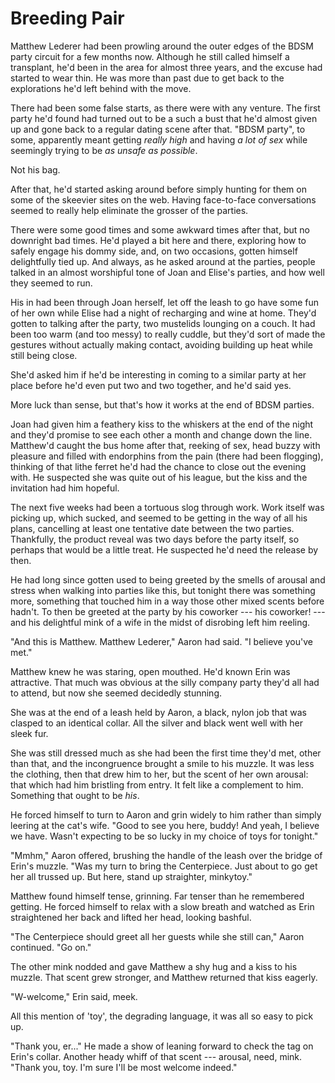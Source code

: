 # Breeding Pair

Matthew Lederer had been prowling around the outer edges of the BDSM party circuit for a few months now. Although he still called himself a transplant, he'd been in the area for almost three years, and the excuse had started to wear thin. He was more than past due to get back to the explorations he'd left behind with the move.

There had been some false starts, as there were with any venture. The first party he'd found had turned out to be a such a bust that he'd almost given up and gone back to a regular dating scene after that. "BDSM party", to some, apparently meant getting *really high* and having *a lot of sex* while seemingly trying to be *as unsafe as possible*.

Not his bag.

After that, he'd started asking around before simply hunting for them on some of the skeevier sites on the web. Having face-to-face conversations seemed to really help eliminate the grosser of the parties.

There were some good times and some awkward times after that, but no downright bad times. He'd played a bit here and there, exploring how to safely engage his dommy side, and, on two occasions, gotten himself delightfully tied up. And always, as he asked around at the parties, people talked in an almost worshipful tone of Joan and Elise's parties, and how well they seemed to run.

His in had been through Joan herself, let off the leash to go have some fun of her own while Elise had a night of recharging and wine at home. They'd gotten to talking after the party, two mustelids lounging on a couch. It had been too warm (and too messy) to really cuddle, but they'd sort of made the gestures without actually making contact, avoiding building up heat while still being close.

She'd asked him if he'd be interesting in coming to a similar party at her place before he'd even put two and two together, and he'd said yes.

More luck than sense, but that's how it works at the end of BDSM parties.

Joan had given him a feathery kiss to the whiskers at the end of the night and they'd promise to see each other a month and change down the line. Matthew'd caught the bus home after that, reeking of sex, head buzzy with pleasure and filled with endorphins from the pain (there had been flogging), thinking of that lithe ferret he'd had the chance to close out the evening with. He suspected she was quite out of his league, but the kiss and the invitation had him hopeful.

The next five weeks had been a tortuous slog through work. Work itself was picking up, which sucked, and seemed to be getting in the way of all his plans, cancelling at least one tentative date between the two parties. Thankfully, the product reveal was two days before the party itself, so perhaps that would be a little treat. He suspected he'd need the release by then.

He had long since gotten used to being greeted by the smells of arousal and stress when walking into parties like this, but tonight there was something more, something that touched him in a way those other mixed scents before hadn't. To then be greeted at the party by his coworker --- his coworker! --- and his delightful mink of a wife in the midst of disrobing left him reeling.

"And this is Matthew. Matthew Lederer," Aaron had said. "I believe you've met."

Matthew knew he was staring, open mouthed. He'd known Erin was attractive. That much was obvious at the silly company party they'd all had to attend, but now she seemed decidedly stunning.

She was at the end of a leash held by Aaron, a black, nylon job that was clasped to an identical collar. All the silver and black went well with her sleek fur.

She was still dressed much as she had been the first time they'd met, other than that, and the incongruence brought a smile to his muzzle. It was less the clothing, then that drew him to her, but the scent of her own arousal: that which had him bristling from entry. It felt like a complement to him. Something that ought to be *his*.

He forced himself to turn to Aaron and grin widely to him rather than simply leering at the cat's wife. "Good to see you here, buddy! And yeah, I believe we have. Wasn't expecting to be so lucky in my choice of toys for tonight."

"Mmhm," Aaron offered, brushing the handle of the leash over the bridge of Erin's muzzle. "Was my turn to bring the Centerpiece. Just about to go get her all trussed up. But here, stand up straighter, minkytoy."

Matthew found himself tense, grinning. Far tenser than he remembered getting. He forced himself to relax with a slow breath and watched as Erin straightened her back and lifted her head, looking bashful.

"The Centerpiece should greet all her guests while she still can," Aaron continued. "Go on."

The other mink nodded and gave Matthew a shy hug and a kiss to his muzzle. That scent grew stronger, and Matthew returned that kiss eagerly.

"W-welcome," Erin said, meek.

All this mention of 'toy', the degrading language, it was all so easy to pick up.

"Thank you, er..." He made a show of leaning forward to check the tag on Erin's collar. Another heady whiff of that scent --- arousal, need, mink.  "Thank you, toy. I'm sure I'll be most welcome indeed."
